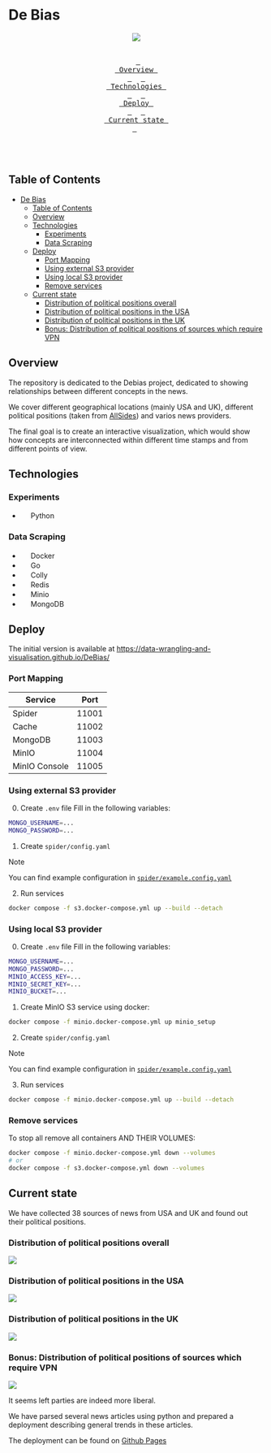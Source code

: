 # De Bias

<div align = center><img src=".github/assets/banner.png"><br><br>

&ensp;[<kbd> <br> Overview <br> </kbd>](#overview)&ensp;
&ensp;[<kbd> <br> Technologies <br> </kbd>](#technologies)&ensp;
&ensp;[<kbd> <br> Deploy <br> </kbd>](#deploy)&ensp;
&ensp;[<kbd> <br> Current state <br> </kbd>](#current-state)&ensp;
<br><br><br><br></div>

## Table of Contents
- [De Bias](#de-bias)
  - [Table of Contents](#table-of-contents)
  - [Overview](#overview)
  - [Technologies](#technologies)
    - [Experiments](#experiments)
    - [Data Scraping](#data-scraping)
  - [Deploy](#deploy)
    - [Port Mapping](#port-mapping)
    - [Using external S3 provider](#using-external-s3-provider)
    - [Using local S3 provider](#using-local-s3-provider)
    - [Remove services](#remove-services)
  - [Current state](#current-state)
    - [Distribution of political positions overall](#distribution-of-political-positions-overall)
    - [Distribution of political positions in the USA](#distribution-of-political-positions-in-the-usa)
    - [Distribution of political positions in the UK](#distribution-of-political-positions-in-the-uk)
    - [Bonus: Distribution of political positions of sources which require VPN](#bonus-distribution-of-political-positions-of-sources-which-require-vpn)


## Overview

The repository is dedicated to the Debias project, dedicated to showing relationships between different concepts in the news. 

We cover different geographical locations (mainly USA and UK), different political positions (taken from [AllSides](https://www.allsides.com/unbiased-balanced-news)) and varios news providers.

The final goal is to create an interactive visualization, which would show how concepts are interconnected within different time stamps and from different points of view.

## Technologies

### Experiments
- <img src=".github/assets/Python-logo-notext.svg.png" width="16" height="16"></img> Python

### Data Scraping
- <img src=".github/assets/4373190_docker_logo_logos_icon.png" width="16" height="16"></img> Docker 
- <img src=".github/assets/Go-Logo_Blue.png" width="16" height="16"></img> Go 
- <img src=".github/assets/colly.png" width="16" height="16"></img> Colly 
- <img src=".github/assets/redis.svg" width="16" height="16"></img> Redis 
- <img src=".github/assets/minio-1.svg" width="16" height="16"></img> Minio 
- <img src=".github/assets/mongodb-icon-1.svg" width="16" height="16"></img> MongoDB 

## Deploy

The initial version is available at https://data-wrangling-and-visualisation.github.io/DeBias/

### Port Mapping

| Service       | Port  |
| ------------- | ----- |
| Spider        | 11001 |
| Cache         | 11002 |
| MongoDB       | 11003 |
| MinIO         | 11004 |
| MinIO Console | 11005 |

### Using external S3 provider

0. Create `.env` file
Fill in the following variables:
```bash
MONGO_USERNAME=...
MONGO_PASSWORD=...
```

1. Create `spider/config.yaml`

> [!NOTE]
> You can find example configuration in [`spider/example.config.yaml`](spider/example.config.yaml)

2. Run services

```bash
docker compose -f s3.docker-compose.yml up --build --detach
```

### Using local S3 provider

0. Create `.env` file
Fill in the following variables:
```bash
MONGO_USERNAME=...
MONGO_PASSWORD=...
MINIO_ACCESS_KEY=...
MINIO_SECRET_KEY=...
MINIO_BUCKET=...
```


1. Create MinIO S3 service using docker:
```bash
docker compose -f minio.docker-compose.yml up minio_setup
```

2. Create `spider/config.yaml`

> [!NOTE]
> You can find example configuration in [`spider/example.config.yaml`](spider/example.config.yaml)

3. Run services

```bash
docker compose -f minio.docker-compose.yml up --build --detach
```

### Remove services

To stop all remove all containers AND THEIR VOLUMES:
```bash
docker compose -f minio.docker-compose.yml down --volumes
# or
docker compose -f s3.docker-compose.yml down --volumes
```


## Current state

We have collected 38 sources of news from USA and UK and found out their political positions.

### Distribution of political positions overall
<img src=".github/assets/Political bias distribution-2.png"></img>

### Distribution of political positions in the USA
<img src=".github/assets/Political bias distribution - USA-2.png"></img>

### Distribution of political positions in the UK
<img src=".github/assets/Political bias distribution - UK-2.png"></img>

### Bonus: Distribution of political positions of sources which require VPN
<img src=".github/assets/Political bias distribution for sites that require VPN-2.png"></img>

It seems left parties are indeed more liberal.

We have parsed several news articles using python and prepared a deployment describing general trends in these articles.

The deployment can be found on [Github Pages](https://data-wrangling-and-visualisation.github.io/DeBias/)